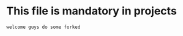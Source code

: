 # This file is mandatory in projects
~~~~~~~~~~~~~~~~~~~~
welcome guys do some forked
~~~~~~~~~~~~~~~~~~~~~~~~~~~
